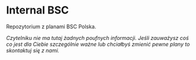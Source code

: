 # Internal BSC

Repozytorium z planami BSC Polska.

*Czytelniku nie ma tutaj żadnych poufnych informacji. Jeśli zauważysz coś co jest dla Ciebie szczególnie ważne lub chciałbyś zmienić pewne plany to skontaktuj się z nami.*
